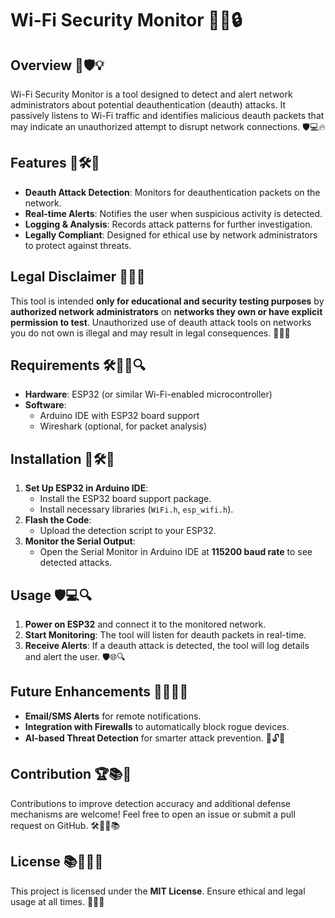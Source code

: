 # Wi-Fi Security Monitor 🚀🌐🔒

## Overview 🌟🛡️💡
Wi-Fi Security Monitor is a tool designed to detect and alert network administrators about potential deauthentication (deauth) attacks. It passively listens to Wi-Fi traffic and identifies malicious deauth packets that may indicate an unauthorized attempt to disrupt network connections. 🛡️💻🔥

## Features 🌟🛠️🔧
- **Deauth Attack Detection**: Monitors for deauthentication packets on the network.
- **Real-time Alerts**: Notifies the user when suspicious activity is detected.
- **Logging & Analysis**: Records attack patterns for further investigation.
- **Legally Compliant**: Designed for ethical use by network administrators to protect against threats.

## Legal Disclaimer 📖🚫🏢
This tool is intended **only for educational and security testing purposes** by **authorized network administrators** on **networks they own or have explicit permission to test**. Unauthorized use of deauth attack tools on networks you do not own is illegal and may result in legal consequences. 🚫📝🔑

## Requirements 🛠️👨‍🔧🔍
- **Hardware**: ESP32 (or similar Wi-Fi-enabled microcontroller)
- **Software**:
  - Arduino IDE with ESP32 board support
  - Wireshark (optional, for packet analysis)
  
## Installation 📝🛠️🌟
1. **Set Up ESP32 in Arduino IDE**:
   - Install the ESP32 board support package.
   - Install necessary libraries (`WiFi.h`, `esp_wifi.h`).
2. **Flash the Code**:
   - Upload the detection script to your ESP32.
3. **Monitor the Serial Output**:
   - Open the Serial Monitor in Arduino IDE at **115200 baud rate** to see detected attacks.

## Usage 🛡️💻🔍
1. **Power on ESP32** and connect it to the monitored network.
2. **Start Monitoring**: The tool will listen for deauth packets in real-time.
3. **Receive Alerts**: If a deauth attack is detected, the tool will log details and alert the user. 🛡️🌐🔍

## Future Enhancements 🌟👨‍🔧💡
- **Email/SMS Alerts** for remote notifications.
- **Integration with Firewalls** to automatically block rogue devices.
- **AI-based Threat Detection** for smarter attack prevention. 🤖🔓🌐

## Contribution 🏆📚💪
Contributions to improve detection accuracy and additional defense mechanisms are welcome! Feel free to open an issue or submit a pull request on GitHub. 🛠️👨‍🔧📚

## License 📚👨‍🔧🌟
This project is licensed under the **MIT License**. Ensure ethical and legal usage at all times. 💎🌐📝

